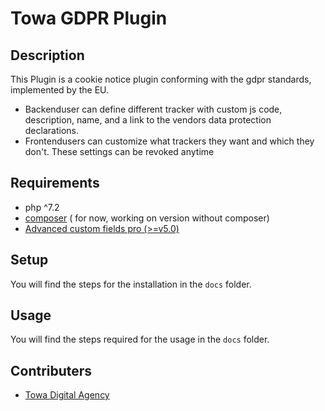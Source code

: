 # Towa GDPR Plugin

## Description
This Plugin is a cookie notice plugin conforming with the gdpr standards, implemented by the EU. 
- Backenduser can define different tracker with custom js code, description, name, and a link to the vendors data protection declarations.
- Frontendusers can customize what trackers they want and which they don't. These settings can be revoked anytime

## Requirements
- php ^7.2
- [composer](https://getcomposer.org/) ( for now, working on version without composer)
- [Advanced custom fields pro (>=v5.0)](advancedcustomfields.com)

## Setup 
You will find the steps for the installation in the `docs` folder.

## Usage
You will find the steps required for the usage in the `docs` folder.

## Contributers
- [Towa Digital Agency](https://www.towa.at)
